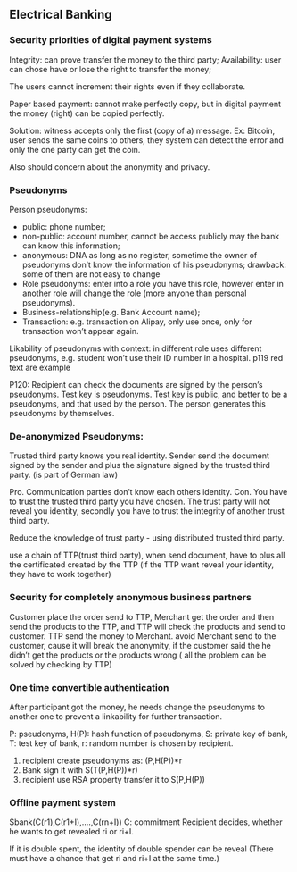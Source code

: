 ## Electrical Banking

### Security priorities of digital payment systems

Integrity: can prove transfer the money to the third party; 
Availability: user can chose have or lose the right to transfer the money; 

The users cannot increment their rights even if they collaborate.

Paper based payment: cannot make perfectly copy, but in digital payment the money (right) can be copied perfectly. 

Solution: witness accepts only the first (copy of a) message.  Ex: Bitcoin, user sends the same coins to others, they system can detect the error and only the one party can get the coin.

Also should concern about the anonymity and privacy.  

### Pseudonyms

Person pseudonyms: 
* public: phone number; 
* non-public: account number, cannot be access publicly may the bank can know this information; 
* anonymous: DNA as long as no register, sometime the owner of pseudonyms don’t know the information of his pseudonyms; drawback: some of them are not easy to change
* Role pseudonyms: enter into a role you have this role, however enter in another role will change the role (more anyone than personal pseudonyms).
* Business-relationship(e.g. Bank Account name);
* Transaction: e.g. transaction on Alipay, only use once, only for transaction won’t appear again.

Likability of pseudonyms with context:
in different role uses different pseudonyms, e.g. student won’t use their ID number in a hospital. p119 red text are example

P120: Recipient can check the documents are signed by the person’s pseudonyms. Test key is pseudonyms. Test key is public, and better to be a pseudonyms, and that used by the person. The person generates this pseudonyms by themselves. 

### De-anonymized Pseudonyms:
 
Trusted third party knows you real identity. Sender send the document signed by the sender and plus the signature signed by the trusted third party. (is part of German law)

Pro. Communication parties don’t know each others identity. 
Con. You have to trust the trusted third party you have chosen. The trust party will not reveal you identity, secondly you have to trust the integrity of another trust third party. 

Reduce the knowledge of trust party - using distributed trusted third party.

use a chain of TTP(trust third party), when send document, have to plus all the certificated created by the TTP (if the TTP want reveal your identity, they have to work together)

### Security for completely anonymous business partners

Customer place the order send to TTP, Merchant get the order and then send the products to the TTP, and TTP will check the products and send to customer. TTP send the money to Merchant. avoid Merchant send to the customer, cause it will break the anonymity, if the customer said the he didn’t get the products or the products wrong ( all the problem can be solved by checking by TTP)

### One time convertible authentication
After participant got the money, he needs change the pseudonyms to another one to prevent a linkability for further transaction. 

P: pseudonyms, H(P): hash function of pseudonyms, S: private key of bank, T: test key of bank, r: random number is chosen by recipient.
1. recipient create pseudonyms as: (P,H(P))\*r
2. Bank sign it with S(T(P,H(P))\*r)
3. recipient use RSA property transfer it to S(P,H(P))

### Offline payment system

Sbank(C(r1),C(r1+I),....,C(rn+I))
C: commitment
Recipient decides, whether he wants to get revealed ri or ri+I.

If it is double spent, the identity of double spender can be reveal (There must have a chance that get ri and ri+I at the same time.)




